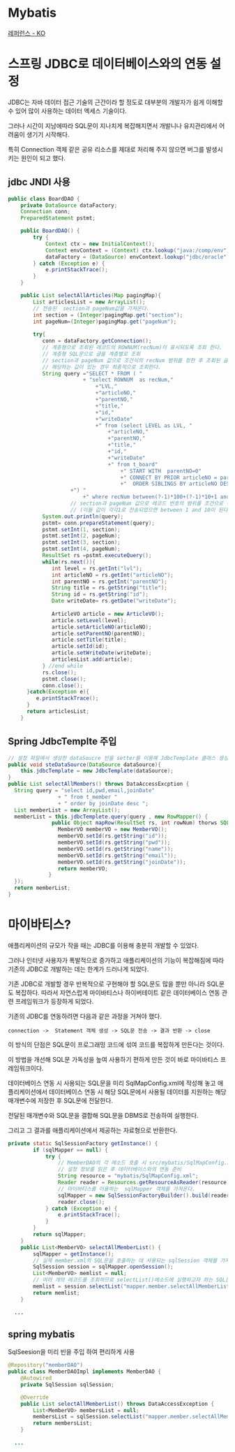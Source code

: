 # Mybatis
[레퍼런스 - KO](http://www.mybatis.org/mybatis-3/ko/index.html)

# 스프링 JDBC로 데이터베이스와의 연동 설정
JDBC는 자바 데이터 접근 기술의 근간이라 할 정도로 대부분의 개발자가 쉽게 이해할 수 있어 많이 사용하는 데이터 엑세스 기술이다.

그러나 시간이 지남에따라 SQL문이 지나치게 복잡해지면서 개발니나 유지관리에서 어려움이 생기기 시작해다.

특히 Connection 객체 같은 공유 리소스를 제대로 처리해 주지 않으면 버그를 발생시키는 원인이 되고 했다.
## jdbc JNDI 사용
```java
public class BoardDAO {
	private DataSource dataFactory;
	Connection conn;
	PreparedStatement pstmt;

	public BoardDAO() {
		try {
			Context ctx = new InitialContext();
			Context envContext = (Context) ctx.lookup("java:/comp/env");
			dataFactory = (DataSource) envContext.lookup("jdbc/oracle");
		} catch (Exception e) {
			e.printStackTrace();
		}
	}

	public List selectAllArticles(Map pagingMap){
		List articlesList = new ArrayList();
		// 전송된  section과 pageNum값을 가져온다.
		int section = (Integer)pagingMap.get("section");
		int pageNum=(Integer)pagingMap.get("pageNum");
		
		try{
		   conn = dataFactory.getConnection();
		   // 계층형으로 조회된 레코드의 ROWNUM(recNum)이 표시되도록 조회 한다.
		   // 계층형 SQL문으로 글을 계층별로 조회
		   // section과 pageNum 값으로 조건식의 recNum 범위를 정한 후 조회된 글 중
		   // 해당하는 값이 있는 경우 최종적으로 조회한다.
		   String query ="SELECT * FROM ( "
						+ "select ROWNUM  as recNum,"
							+"LVL,"
							+"articleNO,"
							+"parentNO,"
							+"title,"
							+"id,"
							+"writeDate"
							+" from (select LEVEL as LVL, "
								+"articleNO,"
								+"parentNO,"
								+"title,"
								+"id,"
								+"writeDate"
								+" from t_board" 
									+" START WITH  parentNO=0"
									+" CONNECT BY PRIOR articleNO = parentNO"
									+"  ORDER SIBLINGS BY articleNO DESC)"
					+") "                        
						+" where recNum between(?-1)*100+(?-1)*10+1 and (?-1)*100+(?)*10";     
					// section과 pageNum 값으로 레코드 번호의 범위를 조건으로 정한다.
					// (이들 값이 각각1로 전송되었으면 between 1 and 10이 된다.)           
		   System.out.println(query);
		   pstmt= conn.prepareStatement(query);
		   pstmt.setInt(1, section);
		   pstmt.setInt(2, pageNum);
		   pstmt.setInt(3, section);
		   pstmt.setInt(4, pageNum);
		   ResultSet rs =pstmt.executeQuery();
		   while(rs.next()){
		      int level = rs.getInt("lvl");
		      int articleNO = rs.getInt("articleNO");
		      int parentNO = rs.getInt("parentNO");
		      String title = rs.getString("title");
		      String id = rs.getString("id");
			  Date writeDate= rs.getDate("writeDate");
			  
		      ArticleVO article = new ArticleVO();
		      article.setLevel(level);
		      article.setArticleNO(articleNO);
		      article.setParentNO(parentNO);
		      article.setTitle(title);
		      article.setId(id);
		      article.setWriteDate(writeDate);
		      articlesList.add(article);	
		   } //end while
		   rs.close();
		   pstmt.close();
		   conn.close();
	  }catch(Exception e){
	     e.printStackTrace();	
	  }
	  return articlesList;
    } 
```
## Spring JdbcTemplte 주입 

```java
// 설정 파일에서 생성한 dataSoucre 빈을 setter를 이용해 JdbcTemplate 클래스 생성자의 인자로 입력
public void steDataSource(DataSource dataSource){
	this.jdbcTemplate = new JdbcTemplate(dataSource);
}
public List selectAllMembers() throws DataAccessExcption {
  String query = "select id,pwd,email,joinDate"
                + " from t_member "
                + " order by joinDate desc ";
  List memberList = new ArrayList();
  memberList = this.jdbcTemplete.query(query , new RowMapper() {
              public Object mapRow(ResultSet rs, int rowNum) thorws SQLException {
                MemberVO memberVO = new MemberVO();
                memberVO.setId(rs.getString("id"));
                memberVO.setId(rs.getString("pwd"));
                memberVO.setId(rs.getString("name"));
                memberVO.setId(rs.getString("email"));
                memberVO.setId(rs.getString("joinDate"));
                return memberVO;
             }
  });
  return memberList;
}
```
# 마이바티스?
애플리케이션의 규모가 작을 때는 JDBC를 이용해 충분히 개발할 수 있었다. 

그러나 인터넷 사용자가 폭발적으로 증가하고 애플리케이션의 기능이 복잡해짐에 따라 기존의 JDBC로 개발하는 데는 한계가 드러나게 되었다.

기존 JDBC로 개발할 경우 반복적으로 구현해야 할 SQL문도 많을 뿐만 아니라 SQL문도 복잡하다. 따라서 자연스럽게 마이바티스나 하이버테이트 같은
데이터베이스 연동 관련 프레임워크가 등장하게 되었다. 

기존의 JDBC를 연동하려면 다음과 같은 과정을 거쳐야 했다.
```
connection ->  Statement 객체 생성 -> SQL문 전송 -> 결과 반환 -> close
```
이 방식의 단점은 SQL문이 프로그래밍 코드에 섞여 코드를 복잡하게 만든다는 것이다.

이 방법을 개선해 SQL문 가독성을 높여 사용하기 편하게 만든 것이 바로 마이바티스 프레임워크이다.

데이터베이스 연동 시 사용되는 SQL문을 미리 SqlMapConfig.xml에 작성해 놓고 애플리케이션에서 데이터베이스 연동 시 해당 SQL문에서
사용될 데이터를 지원하는 해당 매개변수에 저장한 후 SQL문에 전달한다. 

전달된 매개변수와 SQL문을 결합해 SQL문을 DBMS로 전송하여 실행한다.

그리고 그 결과를 애플리케이션에서 제공하는 자료형으로 반환한다.
```java
private static SqlSessionFactory getInstance() {
		if (sqlMapper == null) {
			try {
				// MemberDAO의 각 메소드 호출 시 src/mybatis/SqlMapConfig.xml 에서
				// 설정 정보를 읽은 후 데이터베이스와의 연동 준비
				String resource = "mybatis/SqlMapConfig.xml";
				Reader reader = Resources.getResourceAsReader(resource);
				// 마이바티스를 이용하는  sqlMapper 객체를 가져온다.
				sqlMapper = new SqlSessionFactoryBuilder().build(reader);
				reader.close();
			} catch (Exception e) {
				e.printStackTrace();
			}
		}
		return sqlMapper;
	}
	public List<MemberVO> selectAllMemberList() {
		sqlMapper = getInstance();
		// 실제 member.xml의 SQL문을 호출하는 데 사용되는 sqlSession 객체를 가져온다.
		SqlSession session = sqlMapper.openSession();
		List<MemberVO> memlist = null;
		// 여러 개의 레코드를 조회하므로 selectList()메소드에 실행하고자 하는 SQL문의 id를 인자로 전달.
		memlist = session.selectList("mapper.member.selectAllMemberList");
		return memlist;
	}
  
  ...
```

## spring mybatis
SqlSeesion을 미리 빈을 주입 하여 편리하게 사용
```java
@Repository("memberDAO")
public class MemberDAOImpl implements MemberDAO {
	@Autowired
	private SqlSession sqlSession;

	@Override
	public List selectAllMemberList() throws DataAccessException {
		List<MemberVO> membersList = null;
		membersList = sqlSession.selectList("mapper.member.selectAllMemberList");
		return membersList;
	}
  
  ...
```
